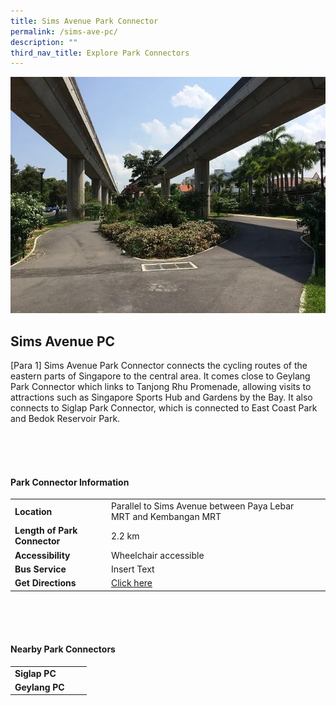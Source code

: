 ```yaml
---
title: Sims Avenue Park Connector
permalink: /sims-ave-pc/
description: ""
third_nav_title: Explore Park Connectors
---
```

![](/images/sims%20ave%20pc-1.png)

## Sims Avenue PC

[Para 1] Sims Avenue Park Connector connects the cycling routes of the eastern parts of Singapore to the central area. It comes close to Geylang Park Connector which links to Tanjong Rhu Promenade, allowing visits to attractions such as Singapore Sports Hub and Gardens by the Bay. It also connects to Siglap Park Connector, which is connected to East Coast Park and Bedok Reservoir Park.

<br>
<br>
<br>

#### Park Connector Information
|  |  |  |
| -------- | -------- | -------- |
| **Location** | Parallel to&nbsp;Sims Avenue&nbsp;between Paya Lebar MRT and Kembangan MRT |  |
| **Length of Park Connector** | 2.2 km   |  |
| **Accessibility** | Wheelchair accessible | |
| **Bus Service** | Insert Text | |
| **Get Directions** | [Click here](http://www.onemap.gov.sg/main/v2/?lat=1.31902019932123&amp;lng=103.903480573535) | |

<br>
<br>
<br>	

#### Nearby Park Connectors
|   |  |  |
| -------- | -------- | -------- |
| **Siglap PC** | | |
| **Geylang PC** | | |